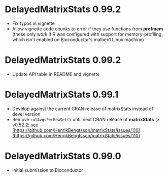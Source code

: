# DelayedMatrixStats 0.99.2

* Fix typos in vignette
* Allow vignette code chunks to error if they use functions from **profmem** (these only work if R was configured with support for memory-profiling, which isn't enabled on Bioconductor's malbec1 Linux machine)

# DelayedMatrixStats 0.99.2

* Update API table in README and vignette

# DelayedMatrixStats 0.99.1

* Develop against the current CRAN release of matrixStats instead of devel version
* Remove `colAvgsPerRowSet()` until next CRAN release of **matrixStats** (> v0.52.2; see [https://github.com/HenrikBengtsson/matrixStats/issues/110](https://github.com/HenrikBengtsson/matrixStats/issues/110)

# DelayedMatrixStats 0.99.0

* Initial submission to Bioconductor
